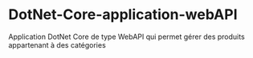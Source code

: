 # DotNet-Core-application-webAPI
Application DotNet Core de type WebAPI qui permet gérer des produits appartenant à des catégories <br>

